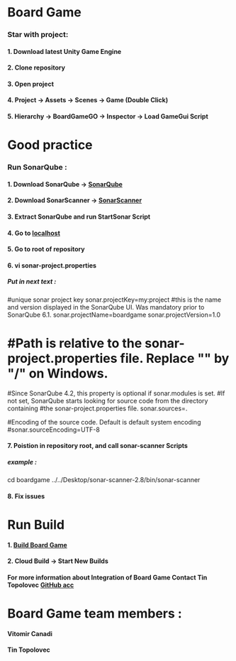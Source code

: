 # Board Game

### Star with project:
#### 1. Download latest Unity Game Engine
#### 2. Clone repository
#### 3. Open project
#### 4. Project -> Assets -> Scenes -> Game (Double Click)
#### 5. Hierarchy -> BoardGameGO -> Inspector -> Load GameGui Script

# Good practice
### Run SonarQube :
#### 1. Download SonarQube -> [SonarQube](https://www.sonarqube.org/)
#### 2. Download SonarScanner -> [SonarScanner](https://docs.sonarqube.org/display/SCAN/Analyzing+with+SonarQube+Scanner)
#### 3. Extract SonarQube and run StartSonar Script
#### 4. Go to [localhost](localhost:9000)
#### 5. Go to root of repository
#### 6. vi sonar-project.properties
##### Put in next text :
#unique sonar project key
sonar.projectKey=my:project
#this is the name and version displayed in the SonarQube UI. Was mandatory prior to SonarQube 6.1.
sonar.projectName=boardgame
sonar.projectVersion=1.0

 # #Path is relative to the sonar-project.properties file. Replace "\" by "/" on Windows.
 #Since SonarQube 4.2, this property is optional if sonar.modules is set.
 #If not set, SonarQube starts looking for source code from the directory containing
 #the sonar-project.properties file.
 sonar.sources=.

  #Encoding of the source code. Default is default system encoding
  #sonar.sourceEncoding=UTF-8
#### 7. Poistion in repository root, and call sonar-scanner Scripts
##### example :
cd boardgame
../../Desktop/sonar-scanner-2.8/bin/sonar-scanner
#### 8. Fix issues

# Run Build

#### 1. [Build Board Game](https://developer.cloud.unity3d.com/build/orgs/tinolov/projects/boardgame/)
#### 2. Cloud Build -> Start New Builds

#### For more information about Integration of Board Game Contact Tin Topolovec [GitHub acc](https://github.com/TinT1)

# Board Game team members :
#### Vitomir Canadi
#### Tin Topolovec
